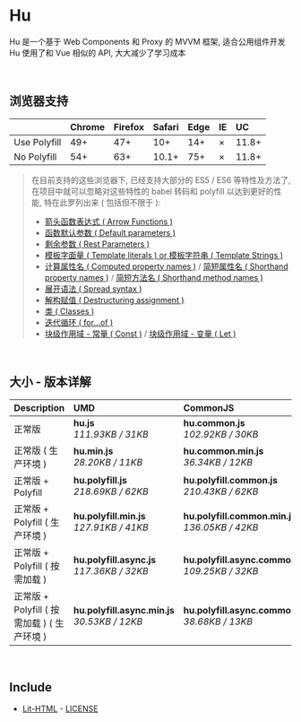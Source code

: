# Hu
Hu 是一个基于 Web Components 和 Proxy 的 MVVM 框架, 适合公用组件开发<br>
Hu 使用了和 Vue 相似的 API, 大大减少了学习成本

<br>

## 浏览器支持

|              | Chrome | Firefox | Safari | Edge | IE | UC    |
| :-           | :-     | :-      | :-     | :-   | :- | :-    |
| Use Polyfill | 49+    | 47+     | 10+    | 14+  | ×  | 11.8+ |
| No Polyfill  | 54+    | 63+     | 10.1+  | 75+  | ×  | 11.8+ |

> 在目前支持的这些浏览器下, 已经支持大部分的 ES5 / ES6 等特性及方法了,<br>
> 在项目中就可以忽略对这些特性的 babel 转码和 polyfill 以达到更好的性能, 特在此罗列出来 ( 包括但不限于 ): <br>
  > - [箭头函数表达式 ( Arrow Functions )](https://developer.mozilla.org/zh-CN/docs/Web/JavaScript/Reference/Functions/Arrow_functions)
  > - [函数默认参数 ( Default parameters )](https://developer.mozilla.org/zh-CN/docs/Web/JavaScript/Reference/Functions/Default_parameters)
  > - [剩余参数 ( Rest Parameters )](https://developer.mozilla.org/zh-CN/docs/Web/JavaScript/Reference/Functions/Rest_parameters)
  > - [模板字面量 ( Template literals ) or 模板字符串 ( Template Strings )](https://developer.mozilla.org/zh-CN/docs/Web/JavaScript/Reference/template_strings)
  > - [计算属性名 ( Computed property names )](https://developer.mozilla.org/zh-CN/docs/Web/JavaScript/Reference/Operators/Object_initializer#计算属性名) / [简短属性名 ( Shorthand property names )](https://developer.mozilla.org/zh-CN/docs/Web/JavaScript/Reference/Operators/Object_initializer#属性定义) / [简短方法名 ( Shorthand method names )](https://developer.mozilla.org/zh-CN/docs/Web/JavaScript/Reference/Operators/Object_initializer#方法定义)
  > - [展开语法 ( Spread syntax )](https://developer.mozilla.org/zh-CN/docs/Web/JavaScript/Reference/Operators/Spread_syntax)
  > - [解构赋值 ( Destructuring assignment )](https://developer.mozilla.org/zh-CN/docs/Web/JavaScript/Reference/Operators/Destructuring_assignment)
  > - [类 ( Classes )](https://developer.mozilla.org/zh-CN/docs/Web/JavaScript/Reference/Classes)
  > - [迭代循环 ( for...of )](https://developer.mozilla.org/zh-CN/docs/Web/JavaScript/Reference/Statements/for...of)
  > - [块级作用域 - 常量 ( Const )](https://developer.mozilla.org/zh-CN/docs/Web/JavaScript/Reference/Statements/const) / [块级作用域 - 变量 ( Let )](https://developer.mozilla.org/zh-CN/docs/Web/JavaScript/Reference/Statements/let)

<br>

## 大小 - 版本详解
| Description | UMD | CommonJS | ES Module |
| :- | :- | :- | :- |
| 正常版 | **hu.js**<br>*111.93KB / 31KB* | **hu.common.js**<br>*102.92KB / 30KB* | **hu.esm.js**<br>*102.90KB / 30KB* |
| 正常版 ( 生产环境 ) | **hu.min.js**<br>*28.20KB / 11KB* | **hu.common.min.js**<br>*36.34KB / 12KB* | **hu.esm.min.js**<br>*28.03KB / 11KB* |
| 正常版 + Polyfill | **hu.polyfill.js**<br>*218.69KB / 62KB* | **hu.polyfill.common.js**<br>*210.43KB / 62KB* | **hu.polyfill.esm.js**<br>*210.41KB / 62KB* |
| 正常版 + Polyfill ( 生产环境 ) | **hu.polyfill.min.js**<br>*127.91KB / 41KB* | **hu.polyfill.common.min.js**<br>*136.05KB / 42KB* | **hu.polyfill.esm.min.js**<br>*127.74KB / 41KB* |
| 正常版 + Polyfill ( 按需加载 ) | **hu.polyfill.async.js**<br>*117.36KB / 32KB* | **hu.polyfill.async.common.js**<br>*109.25KB / 32KB* | **hu.polyfill.async.esm.js**<br>*109.23KB / 32KB* |
| 正常版 + Polyfill ( 按需加载 ) ( 生产环境 ) | **hu.polyfill.async.min.js**<br>*30.53KB / 12KB* | **hu.polyfill.async.common.min.js**<br>*38.68KB / 13KB* | **hu.polyfill.async.esm.min.js**<br>*30.36KB / 12KB* |

<br>

## Include
  - [Lit-HTML](https://github.com/Polymer/lit-html) \- [LICENSE](https://github.com/Polymer/lit-html/blob/master/LICENSE)